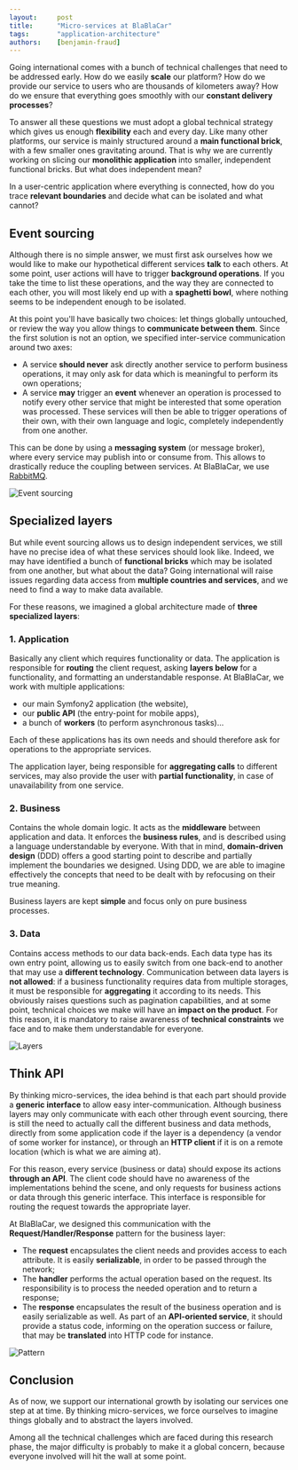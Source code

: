 ```yaml
---
layout:     post
title:      "Micro-services at BlaBlaCar"
tags:       "application-architecture"
authors:    [benjamin-fraud]
---
```


Going international comes with a bunch of technical challenges that need to be addressed early. How do we easily 
**scale** our platform? How do we provide our service to users who are thousands of kilometers away? How do we ensure 
that everything goes smoothly with our **constant delivery processes**?

To answer all these questions we must adopt a global technical strategy which gives us enough **flexibility** each and 
every day. Like many other platforms, our service is mainly structured around a **main functional brick**, with a few 
smaller ones gravitating around. That is why we are currently working on slicing our **monolithic application** into 
smaller, independent functional bricks. But what does independent mean?

In a user-centric application where everything is connected, how do you trace **relevant boundaries** and decide what 
can be isolated and what cannot?

## Event sourcing

Although there is no simple answer, we must first ask ourselves how we would like to make our hypothetical different 
services **talk** to each others. At some point, user actions will have to trigger **background operations**. If you 
take the time to list these operations, and the way they are connected to each other, you will most likely end up with a 
**spaghetti bowl**, where nothing seems to be independent enough to be isolated.

At this point you'll have basically two choices: let things globally untouched, or review the way you allow things to 
**communicate between them**. Since the first solution is not an option, we specified inter-service communication around 
two axes:

* A service **should never** ask directly another service to perform business operations, it may only ask for data which 
is meaningful to perform its own operations;
* A service **may** trigger an **event** whenever an operation is processed to notify every other service that might be 
interested that some operation was processed. These services will then be able to trigger operations of their own, with 
their own language and logic, completely independently from one another.

This can be done by using a **messaging system** (or message broker), where every service may publish into or consume 
from. This allows to drastically reduce the coupling between services. At BlaBlaCar, we use 
[RabbitMQ](http://www.rabbitmq.com/).

<p class="text-center">
    <img src="../../images/2014-12-12-event-sourcing.png" alt="Event sourcing" />
</p>

## Specialized layers

But while event sourcing allows us to design independent services, we still have no precise idea of what these services 
should look like. Indeed, we may have identified a bunch of **functional bricks** which may be isolated from one 
another, but what about the data? Going international will raise issues regarding data access from 
**multiple countries and services**, and we need to find a way to make data available.

For these reasons, we imagined a global architecture made of **three specialized layers**:

### 1. Application

Basically any client which requires functionality or data. The application is responsible for **routing** the client 
request, asking **layers below** for a functionality, and formatting an understandable response. At BlaBlaCar, we work 
with multiple applications:

* our main Symfony2 application (the website), 
* our **public API** (the entry-point for mobile apps), 
* a bunch of **workers** (to perform asynchronous tasks)...

Each of these applications has its own needs and should therefore ask for operations to the appropriate services.

The application layer, being responsible for **aggregating calls** to different services, may also provide the user with 
**partial functionality**, in case of unavailability from one service.

### 2. Business

Contains the whole domain logic. It acts as the **middleware** between application and data. It enforces the **business 
rules**, and is described using a language understandable by everyone. With that in mind, **domain-driven design** (DDD) 
offers a good starting point to describe and partially implement the boundaries we designed. Using DDD, we are able to 
imagine effectively the concepts that need to be dealt with by refocusing on their true meaning.

Business layers are kept **simple** and focus only on pure business processes.

### 3. Data

Contains access methods to our data back-ends. Each data type has its own entry point, allowing us to easily switch from 
one back-end to another that may use a **different technology**. Communication between data layers is **not allowed**: 
if a business functionality requires data from multiple storages, it must be responsible for **aggregating** it 
according to its needs. This obviously raises questions such as pagination capabilities, and at some point, technical 
choices we make will have an **impact on the product**. For this reason, it is mandatory to raise awareness of 
**technical constraints** we face and to make them understandable for everyone.

<p class="text-center">
    <img src="../../images/2014-12-12-layers.png" alt="Layers" />
</p>

## Think API

By thinking micro-services, the idea behind is that each part should provide a **generic interface** to allow easy 
inter-communication. Although business layers may only communicate with each other through event sourcing, there is 
still the need to actually call the different business and data methods, directly from some application code if the 
layer is a dependency (a vendor of some worker for instance), or through an **HTTP client** if it is on a remote 
location (which is what we are aiming at).

For this reason, every service (business or data) should expose its actions **through an API**. The client code should 
have no awareness of the implementations behind the scene, and only requests for business actions or data through this 
generic interface. This interface is responsible for routing the request towards the appropriate layer.

At BlaBlaCar, we designed this communication with the **Request/Handler/Response** pattern for the business layer:

* The **request** encapsulates the client needs and provides access to each attribute. It is easily **serializable**, in 
order to be passed through the network;
* The **handler** performs the actual operation based on the request. Its responsibility is to process the needed 
operation and to return a response;
* The **response** encapsulates the result of the business operation and is easily serializable as well. As part of an 
**API-oriented service**, it should provide a status code, informing on the operation success or failure, that may be 
**translated** into HTTP code for instance.

<p class="text-center">
    <img src="../../images/2014-12-12-pattern.png" alt="Pattern" />
</p>

## Conclusion

As of now, we support our international growth by isolating our services one step at at time. By thinking 
micro-services, we force ourselves to imagine things globally and to abstract the layers involved.

Among all the technical challenges which are faced during this research phase, the major difficulty is probably to make 
it a global concern, because everyone involved will hit the wall at some point.